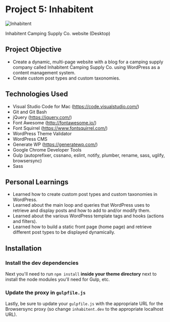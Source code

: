 # Project 5: Inhabitent

![Inhabitent](https://preview.ibb.co/fB4ETF/inhabitent_screenshot.png)

Inhabitent Camping Supply Co. website (Desktop)

## Project Objective
- Create a dynamic, multi-page website with a blog for a camping supply company called Inhabitent Camping Supply Co. using WordPress as a content management system.
- Create custom post types and custom taxonomies.

## Technologies Used
- Visual Studio Code for Mac (https://code.visualstudio.com/)
- Git and Git Bash
- jQuery (https://jquery.com/)
- Font Awesome (http://fontawesome.io/)
- Font Squirrel (https://www.fontsquirrel.com/)
- WordPress Theme Validator
- WordPress CMS
- Generate WP (https://generatewp.com/)
- Google Chrome Developer Tools
- Gulp (autoprefixer, cssnano, eslint, notify, plumber, rename, sass, uglify, browsersync)
- Sass

## Personal Learnings
- Learned how to create custom post types and custom taxonomies in WordPress.
- Learned about the main loop and queries that WordPress uses to retrieve and display posts and how to add to and/or modify them.
- Learned about the various WordPress template tags and hooks (actions and filters).
- Learned how to build a static front page (home page) and retrieve different post types to be displayed dynamically.

## Installation

### Install the dev dependencies

Next you'll need to run `npm install` **inside your theme directory** next to install the node modules you'll need for Gulp, etc.

### Update the proxy in `gulpfile.js`

Lastly, be sure to update your `gulpfile.js` with the appropriate URL for the Browsersync proxy (so change `inhabitent.dev` to the appropriate localhost URL).